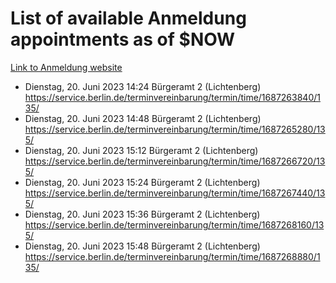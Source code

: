 # List of available Anmeldung appointments as of $NOW
[Link to Anmeldung website](https://service.berlin.de/terminvereinbarung/termin/tag.php?termin=1&anliegen[]=120686&dienstleisterlist=122210,122217,327316,122219,327312,122227,327314,122231,327346,122243,327348,122254,122252,329742,122260,329745,122262,329748,122271,327278,122273,327274,122277,327276,330436,122280,327294,122282,327290,122284,327292,122291,327270,122285,327266,122286,327264,122296,327268,150230,329760,122297,327286,122294,327284,122312,329763,122314,329775,122304,327330,122311,327334,122309,327332,317869,122281,327352,122279,329772,122283,122276,327324,122274,327326,122267,329766,122246,327318,122251,327320,122257,327322,122208,327298,122226,327300&herkunft=http%3A%2F%2Fservice.berlin.de%2Fdienstleistung%2F120686%2F)
- Dienstag, 20. Juni 2023 14:24 Bürgeramt 2 (Lichtenberg) https://service.berlin.de/terminvereinbarung/termin/time/1687263840/135/
- Dienstag, 20. Juni 2023 14:48 Bürgeramt 2 (Lichtenberg) https://service.berlin.de/terminvereinbarung/termin/time/1687265280/135/
- Dienstag, 20. Juni 2023 15:12 Bürgeramt 2 (Lichtenberg) https://service.berlin.de/terminvereinbarung/termin/time/1687266720/135/
- Dienstag, 20. Juni 2023 15:24 Bürgeramt 2 (Lichtenberg) https://service.berlin.de/terminvereinbarung/termin/time/1687267440/135/
- Dienstag, 20. Juni 2023 15:36 Bürgeramt 2 (Lichtenberg) https://service.berlin.de/terminvereinbarung/termin/time/1687268160/135/
- Dienstag, 20. Juni 2023 15:48 Bürgeramt 2 (Lichtenberg) https://service.berlin.de/terminvereinbarung/termin/time/1687268880/135/
